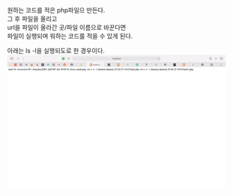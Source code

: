 원하는 코드를 적은 php파일으 만든다.   
그 후 파일을 올리고   
url을 파일이 올라간 곳/파일 이름으로 바꾼다면   
파일이 실행되며 워하는 코드를 적을 수 있게 된다.   

아래는 ls -l을 실행되도로 한 경우이다. 
![dldl](https://github.com/79fa/SECURITY/blob/main/images/스크린샷%202021-07-23%20오후%202.49.03.png)
